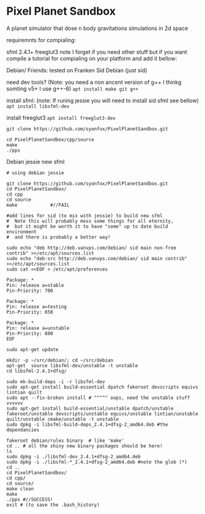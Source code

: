 Pixel Planet Sandbox
====================

A planet simulator that dose n body gravitations simulations in 2d space

requiremnts for compialing:

sfml 2.4.1+
freeglut3
 note I forget if you need other stuff but if you want compile a tutorial for compialing on your platform and add it bellow:



Debian/ Friends:
tested on Franken Sid Debian (just sid)

need dev tools? (Note: you need a non ancent version of g++ I thinkg somting v5+ I use g++-6)
```apt install make git g++```

install sfml: (note: If runing jessie you will need to install sid sfml see bellow)
```apt install libsfml-dev ```

install freeglut3
```apt install freeglut3-dev```

```
git clone https://github.com/syonfox/PixelPlanetSandbox.git

cd PixelPlanetSandbox/cpp/source
make
./pps
```


Debian jessie new sfml
```
# using debian jessie

git clone https://github.com/syonfox/PixelPlanetSandbox.git
cd PixelPlanetSandbox/
cd cpp
cd source
make            #//FAIL

#add lines for sid (to mix with jessie) to build new sfml
#  Note this will probably mess some things for all eternity, 
#  but it might be worth it to have "some" up to date build environment
#  and there is probably a better way!

sudo echo "deb http://deb.vanvps.com/debian/ sid main non-free contrib" >>/etc/apt/sources.list
sudo echo "deb-src http://deb.vanvps.com/debian/ sid main contrib" >>/etc/apt/sources.list
sudo cat <<EOF > /etc/apt/preferences

Package: *
Pin: release a=stable
Pin-Priority: 700

Package: *
Pin: release a=testing
Pin-Priority: 650

Package: *
Pin: release a=unstable
Pin-Priority: 600
EOF

sudo apt-get update

mkdir -p ~/src/debian/; cd ~/src/debian
apt-get  source libsfml-dev/unstable -t unstable
cd libsfml-2.4.1+dfsg/

sudo mk-build-deps -i -r libsfml-dev
sudo apt-get install build-essential dpatch fakeroot devscripts equivs lintian quilt 
sudo apt --fix-broken install # ^^^^^ oops, need the unstable stuff vvvvvv
sudo apt-get install build-essential/unstable dpatch/unstable fakeroot/unstable devscripts/unstable equivs/unstable lintian/unstable quilt/unstable cmake/unstable -t unstable
sudo dpkg -i libsfml-build-deps_2.4.1+dfsg-2_amd64.deb #the dependancies

fakeroot debian/rules binary  # like 'make'
cd .. # all the shiny new binary packages should be here! 
ls
sudo dpkg -i ./libsfml-dev_2.4.1+dfsg-2_amd64.deb 
sudo dpkg -i ./libsfml-*_2.4.1+dfsg-2_amd64.deb #note the glob (*)
cd ..
cd PixelPlanetSandbox/
cd cpp/
cd source/
make clean
make
./pps #//SUCCESS!
exit # (to save the .bash_history)
```
